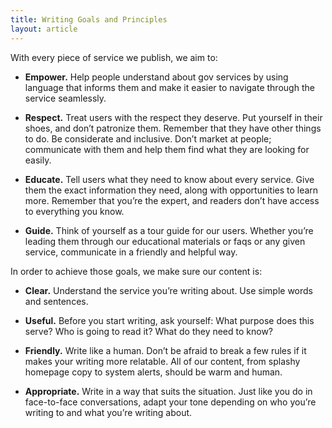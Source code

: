 ```yaml
---
title: Writing Goals and Principles
layout: article
---
```


With every piece of service we publish, we aim to:

* **Empower.** Help people understand about gov services by using language that informs them and make it easier to navigate through the service seamlessly.

* **Respect.** Treat users with the respect they deserve. Put yourself in their shoes, and don’t patronize them. Remember that they have other things to do. Be considerate and inclusive. Don’t market at people; communicate with them and help them find what they are looking for easily.

* **Educate.** Tell users what they need to know about every service. Give them the exact information they need, along with opportunities to learn more. Remember that you’re the expert, and readers don’t have access to everything you know.

* **Guide.** Think of yourself as a tour guide for our users. Whether you’re leading them through our educational materials or faqs or any given service, communicate in a friendly and helpful way.

In order to achieve those goals, we make sure our content is:

* **Clear.** Understand the service you’re writing about. Use simple words and sentences.

* **Useful.** Before you start writing, ask yourself: What purpose does this serve? Who is going to read it? What do they need to know?

* **Friendly.** Write like a human. Don’t be afraid to break a few rules if it makes your writing more relatable. All of our content, from splashy homepage copy to system alerts, should be warm and human.

* **Appropriate.** Write in a way that suits the situation. Just like you do in face-to-face conversations, adapt your tone depending on who you’re writing to and what you’re writing about.

